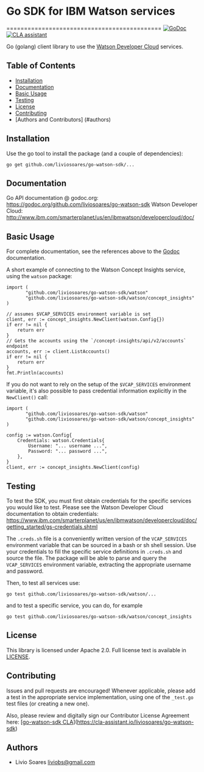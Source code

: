 # Go SDK for IBM Watson services
============================================
[![GoDoc](https://godoc.org/github.com/liviosoares/go-watson-sdk?status.svg)](https://godoc.org/github.com/liviosoares/go-watson-sdk)
[![CLA assistant](https://cla-assistant.io/readme/badge/liviosoares/go-watson-sdk)](https://cla-assistant.io/liviosoares/go-watson-sdk)

Go (golang) client library to use the [Watson Developer Cloud][wdc] services.

## Table of Contents
   * [Installation](#installation)
   * [Documentation](#documentation)
   * [Basic Usage](#basic-usage)
   * [Testing](#testing)
   * [License](#license)
   * [Contributing](#contributing)
   * [Authors and Contributors] (#authors)

## Installation
Use the go tool to install the package (and a couple of dependencies):
```
go get github.com/liviosoares/go-watson-sdk/...
```

## Documentation
Go API documentation @ godoc.org: https://godoc.org/github.com/liviosoares/go-watson-sdk
Watson Developer Cloud: http://www.ibm.com/smarterplanet/us/en/ibmwatson/developercloud/doc/

## Basic Usage
For complete documentation, see the references above to the [Godoc](https://godoc.org/github.com/liviosoares/go-watson-sdk) documentation.

A short example of connecting to the Watson Concept Insights service, using the `watson` package:

	import (
	       "github.com/liviosoares/go-watson-sdk/watson"
	       "github.com/liviosoares/go-watson-sdk/watson/concept_insights"
	)

	// assumes $VCAP_SERVICES environment variable is set
	client, err := concept_insights.NewClient(watson.Config{})
	if err != nil {
		return err
	}
	// Gets the accounts using the `/concept-insights/api/v2/accounts` endpoint
	accounts, err := client.ListAccounts()
	if err != nil {
		return err
	}
	fmt.Println(accounts)

If you do not want to rely on the setup of the `$VCAP_SERVICES` environment variable, it's also possible to pass credential information explicitly in the `NewClient()` call:

	import (
	       "github.com/liviosoares/go-watson-sdk/watson"
	       "github.com/liviosoares/go-watson-sdk/watson/concept_insights"
	)

	config := watson.Config{
		Credentials: watson.Credentials{
			Username: "... username ...",
			Password: "... password ...",
		},
	}
	client, err := concept_insights.NewClient(config)

## Testing

To test the SDK, you must first obtain credentials for the specific services you
would like to test. Please see the Watson Developer Cloud documentation to
obtain credentials: https://www.ibm.com/smarterplanet/us/en/ibmwatson/developercloud/doc/getting_started/gs-credentials.shtml

The `.creds.sh` file is a conveniently written version of the `VCAP_SERVICES` environment variable that can be sourced in a bash or sh shell session. Use your credentials to fill the specific service definitions in `.creds.sh` and source the file. The package will be able to parse and query the `VCAP_SERVICES` environment variable, extracting the appropriate username and password.

Then, to test all services use:
```
go test github.com/liviosoares/go-watson-sdk/watson/...
```

and to test a specific service, you can do, for example
```
go test github.com/liviosoares/go-watson-sdk/watson/concept_insights
```

## License
This library is licensed under Apache 2.0. Full license text is available in
[LICENSE](LICENSE).

## Contributing

Issues and pull requests are encouraged! Whenever applicable, please add a test in the appropriate service implementation, using one of the `_test.go` test files (or creating a new one).

Also, please review and digitally sign our Contributor License Agreement here: [[go-watson-sdk CLA](https://cla-assistant.io/readme/badge/liviosoares/go-watson-sdk)](https://cla-assistant.io/liviosoares/go-watson-sdk)

## Authors

* Livio Soares liviobs@gmail.com

[wdc]: http://www.ibm.com/smarterplanet/us/en/ibmwatson/developercloud/
